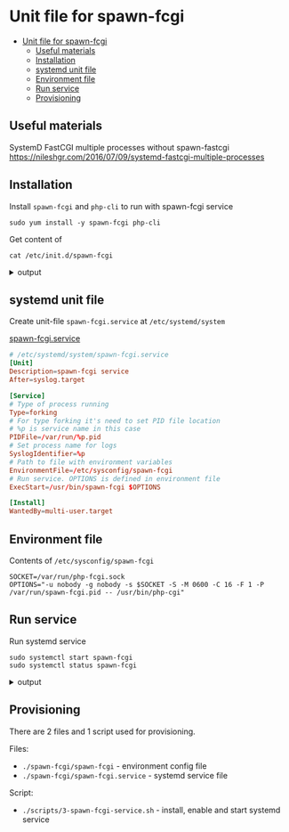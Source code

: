 # Unit file for spawn-fcgi

- [Unit file for spawn-fcgi](#unit-file-for-spawn-fcgi)
  - [Useful materials](#useful-materials)
  - [Installation](#installation)
  - [systemd unit file](#systemd-unit-file)
  - [Environment file](#environment-file)
  - [Run service](#run-service)
  - [Provisioning](#provisioning)

## Useful materials

SystemD FastCGI multiple processes without spawn-fastcgi https://nileshgr.com/2016/07/09/systemd-fastcgi-multiple-processes

## Installation

Install `spawn-fcgi` and `php-cli` to run with spawn-fcgi service
```shell
sudo yum install -y spawn-fcgi php-cli
```

Get content of 
```shell
cat /etc/init.d/spawn-fcgi
```
<details><summary>output</summary>
<p>

```shell
#!/bin/sh
#
# spawn-fcgi   Start and stop FastCGI processes
#
# chkconfig:   - 80 20
# description: Spawn FastCGI scripts to be used by web servers

### BEGIN INIT INFO
# Provides: 
# Required-Start: $local_fs $network $syslog $remote_fs $named
# Required-Stop: 
# Should-Start: 
# Should-Stop: 
# Default-Start: 
# Default-Stop: 0 1 2 3 4 5 6
# Short-Description: Start and stop FastCGI processes
# Description:       Spawn FastCGI scripts to be used by web servers
### END INIT INFO

# Source function library.
. /etc/rc.d/init.d/functions

exec="/usr/bin/spawn-fcgi"
prog="spawn-fcgi"
config="/etc/sysconfig/spawn-fcgi"

[ -e /etc/sysconfig/$prog ] && . /etc/sysconfig/$prog

lockfile=/var/lock/subsys/$prog

start() {
    [ -x $exec ] || exit 5
    [ -f $config ] || exit 6
    echo -n $"Starting $prog: "
    # Just in case this is left over with wrong ownership
    [ -n "${SOCKET}" -a -S "${SOCKET}" ] && rm -f ${SOCKET}
    daemon "$exec $OPTIONS >/dev/null"
    retval=$?
    echo
    [ $retval -eq 0 ] && touch $lockfile
    return $retval
}

stop() {
    echo -n $"Stopping $prog: "
    killproc $prog
    # Remove the socket in order to never leave it with wrong ownership
    [ -n "${SOCKET}" -a -S "${SOCKET}" ] && rm -f ${SOCKET}
    retval=$?
    echo
    [ $retval -eq 0 ] && rm -f $lockfile
    return $retval
}

restart() {
    stop
    start
}

reload() {
    restart
}

force_reload() {
    restart
}

rh_status() {
    # run checks to determine if the service is running or use generic status
    status $prog
}

rh_status_q() {
    rh_status &>/dev/null
}


case "$1" in
    start)
        rh_status_q && exit 0
        $1
        ;;
    stop)
        rh_status_q || exit 0
        $1
        ;;
    restart)
        $1
        ;;
    reload)
        rh_status_q || exit 7
        $1
        ;;
    force-reload)
        force_reload
        ;;
    status)
        rh_status
        ;;
    condrestart|try-restart)
        rh_status_q || exit 0
        restart
        ;;
    *)
        echo $"Usage: $0 {start|stop|status|restart|condrestart|try-restart|reload|force-reload}"
        exit 2
esac
exit $?
```
</p>
</details>

## systemd unit file

Create unit-file `spawn-fcgi.service` at `/etc/systemd/system`

[spawn-fcgi.service](./spawn-fcgi/spawn-fcgi.service)
```conf
# /etc/systemd/system/spawn-fcgi.service
[Unit]
Description=spawn-fcgi service
After=syslog.target

[Service]
# Type of process running
Type=forking
# For type forking it's need to set PID file location
# %p is service name in this case
PIDFile=/var/run/%p.pid
# Set process name for logs
SyslogIdentifier=%p
# Path to file with environment variables
EnvironmentFile=/etc/sysconfig/spawn-fcgi
# Run service. OPTIONS is defined in environment file
ExecStart=/usr/bin/spawn-fcgi $OPTIONS

[Install]
WantedBy=multi-user.target
```

## Environment file

Contents of `/etc/sysconfig/spawn-fcgi`
```shell
SOCKET=/var/run/php-fcgi.sock
OPTIONS="-u nobody -g nobody -s $SOCKET -S -M 0600 -C 16 -F 1 -P /var/run/spawn-fcgi.pid -- /usr/bin/php-cgi"
```

## Run service

Run systemd service
```shell
sudo systemctl start spawn-fcgi
sudo systemctl status spawn-fcgi
```
<details><summary>output</summary>
<p>

```log
● spawn-fcgi.service - spawn-fcgi service
   Loaded: loaded (/etc/systemd/system/spawn-fcgi.service; disabled; vendor preset: disabled)
   Active: active (running) since Пт 2020-06-12 18:29:22 UTC; 4s ago
  Process: 4195 ExecStart=/usr/bin/spawn-fcgi $OPTIONS (code=exited, status=0/SUCCESS)
 Main PID: 4196 (php-cgi)
   CGroup: /system.slice/spawn-fcgi.service
           ├─4196 /usr/bin/php-cgi
           ├─4197 /usr/bin/php-cgi
           ├─4198 /usr/bin/php-cgi
           ├─4199 /usr/bin/php-cgi
           ├─4200 /usr/bin/php-cgi
           ├─4201 /usr/bin/php-cgi
           ├─4202 /usr/bin/php-cgi
           ├─4203 /usr/bin/php-cgi
           ├─4204 /usr/bin/php-cgi
           ├─4205 /usr/bin/php-cgi
           ├─4206 /usr/bin/php-cgi
           ├─4207 /usr/bin/php-cgi
           ├─4208 /usr/bin/php-cgi
           ├─4209 /usr/bin/php-cgi
           ├─4210 /usr/bin/php-cgi
           ├─4211 /usr/bin/php-cgi
           └─4212 /usr/bin/php-cgi

июн 12 18:29:22 hw7-systemd systemd[1]: Starting spawn-fcgi service...
июн 12 18:29:22 hw7-systemd spawn-fcgi[4195]: spawn-fcgi: child spawned successfully: PID: 4196
июн 12 18:29:22 hw7-systemd systemd[1]: Started spawn-fcgi service.
```
</p>
</details>

## Provisioning

There are 2 files and 1 script used for provisioning.

Files:
- `./spawn-fcgi/spawn-fcgi` - environment config file
- `./spawn-fcgi/spawn-fcgi.service` - systemd service file

Script:
- `./scripts/3-spawn-fcgi-service.sh` - install, enable and start systemd service
